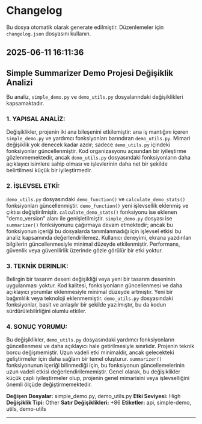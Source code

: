# Changelog

Bu dosya otomatik olarak generate edilmiştir.
Düzenlemeler için `changelog.json` dosyasını kullanın.

## 2025-06-11 16:11:36

## Simple Summarizer Demo Projesi Değişiklik Analizi

Bu analiz, `simple_demo.py` ve `demo_utils.py` dosyalarındaki değişiklikleri kapsamaktadır.

### 1. YAPISAL ANALİZ:

Değişiklikler, projenin iki ana bileşenini etkilemiştir: ana iş mantığını içeren `simple_demo.py` ve yardımcı fonksiyonları barındıran `demo_utils.py`.  Mimari değişiklik yok denecek kadar azdır; sadece `demo_utils.py` içindeki fonksiyonlar güncellenmiştir. Kod organizasyonu açısından bir iyileştirme gözlenmemektedir, ancak `demo_utils.py` dosyasındaki fonksiyonların daha açıklayıcı isimlere sahip olması ve işlevlerinin daha net bir şekilde belirtilmesi küçük bir iyileştirmedir.


### 2. İŞLEVSEL ETKİ:

`demo_utils.py` dosyasındaki `demo_function()` ve `calculate_demo_stats()` fonksiyonları güncellenmiştir. `demo_function()` yeni işlevsellik eklenmiş ve çıktısı değiştirilmiştir. `calculate_demo_stats()` fonksiyonu ise eklenen "demo_version" alanı ile genişletilmiştir. `simple_demo.py` dosyası ise `summarizer()` fonksiyonunu çağırmaya devam etmektedir; ancak bu fonksiyonun içeriği bu dosyalarda tanımlanmadığı için işlevsel etkisi bu analiz kapsamında değerlendirilemez. Kullanıcı deneyimi, ekrana yazdırılan bilgilerin güncellenmesiyle minimal düzeyde etkilenmiştir. Performans, güvenlik veya güvenilirlik üzerinde gözle görülür bir etki yoktur.


### 3. TEKNİK DERINLIK:

Belirgin bir tasarım deseni değişikliği veya yeni bir tasarım deseninin uygulanması yoktur. Kod kalitesi, fonksiyonların güncellenmesi ve daha açıklayıcı yorumlar eklenmesiyle minimal düzeyde artmıştır. Yeni bir bağımlılık veya teknoloji eklenmemiştir.  `demo_utils.py` dosyasındaki fonksiyonlar, basit ve anlaşılır bir şekilde yazılmıştır, bu da kodun sürdürülebilirliğini olumlu etkiler.


### 4. SONUÇ YORUMU:

Bu değişiklikler, `demo_utils.py` dosyasındaki yardımcı fonksiyonların güncellenmesi ve daha açıklayıcı hale getirilmesiyle sınırlıdır.  Projenin teknik borcu değişmemiştir.  Uzun vadeli etki minimaldir, ancak gelecekteki geliştirmeler için daha sağlam bir temel oluşturur. `summarizer()` fonksiyonunun içeriği bilinmediği için, bu fonksiyonun güncellemelerinin uzun vadeli etkisi değerlendirilememiştir.  Genel olarak, bu değişiklikler küçük çaplı iyileştirmeler olup, projenin genel mimarisini veya işlevselliğini önemli ölçüde değiştirmemektedir.

**Değişen Dosyalar:** simple_demo.py, demo_utils.py
**Etki Seviyesi:** High
**Değişiklik Tipi:** Other
**Satır Değişiklikleri:** +86
**Etiketler:** api, simple-demo, utils, demo-utils

---
